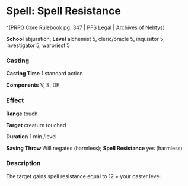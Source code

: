 # Spell: Spell Resistance

^([PRPG Core Rulebook][ss-spell-resistance] pg. 347 | PFS Legal | [Archives of Nehtys][sn-spell-resistance])

**School** abjuration; **Level** alchemist 5, cleric/oracle 5, inquisitor 5, investigator 5, warpriest 5

### Casting

**Casting Time** 1 standard action  

**Components** V, S, DF

### Effect

**Range** touch  

**Target** creature touched  

**Duration** 1 min./level  

**Saving Throw** Will negates (harmless); **Spell Resistance** yes (harmless)

### Description

The target gains spell resistance equal to 12 + your caster level.

[ss-spell-resistance]: http://paizo.com/pathfinderRPG/v57
[sn-spell-resistance]: http://www.archivesofnethys.com/SpellDisplay.aspx?ItemName=Spell%20Resistance